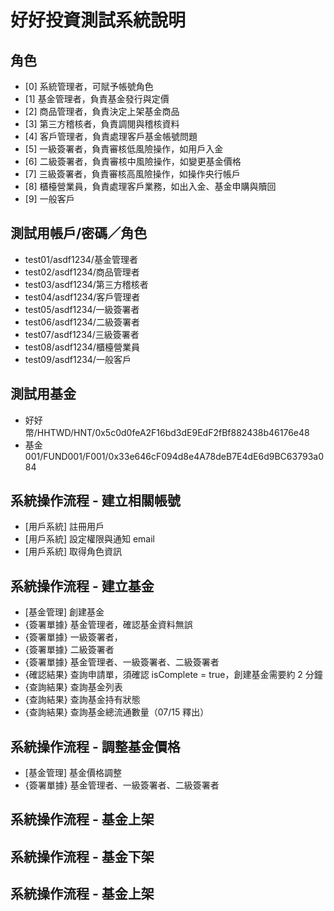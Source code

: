 # 好好投資測試系統說明
## 角色
- [0] 系統管理者，可賦予帳號角色
- [1] 基金管理者，負責基金發行與定價
- [2] 商品管理者，負責決定上架基金商品
- [3] 第三方稽核者，負責調閱與稽核資料
- [4] 客戶管理者，負責處理客戶基金帳號問題
- [5] 一級簽署者，負責審核低風險操作，如用戶入金
- [6] 二級簽署者，負責審核中風險操作，如變更基金價格
- [7] 三級簽署者，負責審核高風險操作，如操作央行帳戶
- [8] 櫃檯營業員，負責處理客戶業務，如出入金、基金申購與贖回
- [9] 一般客戶

## 測試用帳戶/密碼／角色
- test01/asdf1234/基金管理者
- test02/asdf1234/商品管理者
- test03/asdf1234/第三方稽核者
- test04/asdf1234/客戶管理者
- test05/asdf1234/一級簽署者
- test06/asdf1234/二級簽署者
- test07/asdf1234/三級簽署者
- test08/asdf1234/櫃檯營業員
- test09/asdf1234/一般客戶

## 測試用基金
- 好好幣/HHTWD/HNT/0x5c0d0feA2F16bd3dE9EdF2fBf882438b46176e48
- 基金001/FUND001/F001/0x33e646cF094d8e4A78deB7E4dE6d9BC63793a084

## 系統操作流程 - 建立相關帳號
- [用戶系統] 註冊用戶
- [用戶系統] 設定權限與通知 email
- [用戶系統] 取得角色資訊

## 系統操作流程 - 建立基金
- [基金管理] 創建基金
- {簽署單據} 基金管理者，確認基金資料無誤
- {簽署單據} 一級簽署者，
- {簽署單據} 二級簽署者
- {簽署單據} 基金管理者、一級簽署者、二級簽署者
- {確認結果} 查詢申請單，須確認 isComplete = true，創建基金需要約 2 分鐘
- {查詢結果} 查詢基金列表
- {查詢結果} 查詢基金持有狀態
- {查詢結果} 查詢基金總流通數量（07/15 釋出）

## 系統操作流程 - 調整基金價格
- [基金管理] 基金價格調整
- {簽署單據} 基金管理者、一級簽署者、二級簽署者

## 系統操作流程 - 基金上架

## 系統操作流程 - 基金下架

## 系統操作流程 - 基金上架
